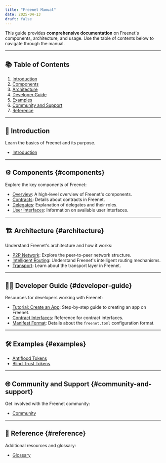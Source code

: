 ```yaml
---
title: "Freenet Manual"
date: 2025-04-13
draft: false
---
```


This guide provides **comprehensive documentation** on Freenet's components, architecture, and
usage. Use the table of contents below to navigate through the manual.

---

## 📚 Table of Contents

1. [Introduction](introduction)
2. [Components](#components)
3. [Architecture](#architecture)
4. [Developer Guide](#developer-guide)
5. [Examples](#examples)
6. [Community and Support](#community-and-support)
7. [Reference](#reference)

---

## 📝 Introduction

Learn the basics of Freenet and its purpose.

- [Introduction](introduction)

---

## ⚙️ Components {#components}

Explore the key components of Freenet:

- [Overview](components/overview): A high-level overview of Freenet's components.
- [Contracts](components/contracts): Details about contracts in Freenet.
- [Delegates](components/delegates): Explanation of delegates and their roles.
- [User Interfaces](components/ui): Information on available user interfaces.

---

## 🏗️ Architecture {#architecture}

Understand Freenet's architecture and how it works:

- [P2P Network](architecture/p2p-network): Explore the peer-to-peer network structure.
- [Intelligent Routing](architecture/irouting): Understand Freenet's intelligent routing mechanisms.
- [Transport](architecture/transport): Learn about the transport layer in Freenet.

---

## 👩‍💻 Developer Guide {#developer-guide}

Resources for developers working with Freenet:

- [Tutorial: Create an App](tutorial): Step-by-step guide to creating an app on Freenet.
- [Contract Interfaces](contract-interface): Reference for contract interfaces.
- [Manifest Format](manifest): Details about the `freenet.toml` configuration format.

---

## 🛠️ Examples {#examples}

- [Antiflood Tokens](examples/antiflood-tokens)
- [Blind Trust Tokens](examples/blind-trust-tokens)

---

## 🌐 Community and Support {#community-and-support}

Get involved with the Freenet community:

- [Community](community)

---

## 📖 Reference {#reference}

Additional resources and glossary:

- [Glossary](glossary)
